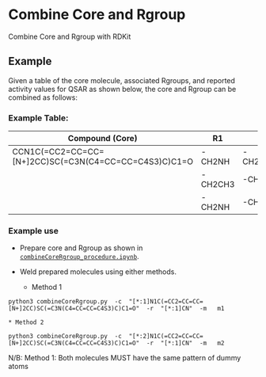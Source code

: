 # Combine Core and Rgroup

Combine Core and Rgroup with RDKit

## Example

Given a table of the core molecule, associated Rgroups, and reported activity values for QSAR as shown below, the core and Rgroup can be combined as follows:

### Example Table: 
| Compound (Core)                                        | R1      | R2
|--------------------------------------------------------|---------|-------------|
| CCN1C(=CC2=CC=CC=[N+]2CC)SC(=C3N(C4=CC=CC=C4S3)C)C1=O  | -CH2NH  | -CH2CH=CH2  |
|                                                        | -CH2CH3 | -CH2NCH3    |
|                                                        | -CH2NH  | -CH2CH=N    |

### Example use

* Prepare core and Rgroup as shown in [`combineCoreRgroup_procedure.ipynb`](combineCoreRgroup_procedure.ipynb).

* Weld prepared molecules using either methods.

	* Method 1
```shell
python3 combineCoreRgroup.py  -c  "[*:1]N1C(=CC2=CC=CC=[N+]2CC)SC(=C3N(C4=CC=CC=C4S3)C)C1=O"  -r  "[*:1]CN"  -m   m1
```
	* Method 2
```shell
python3 combineCoreRgroup.py  -c  "[*:2]N1C(=CC2=CC=CC=[N+]2CC)SC(=C3N(C4=CC=CC=C4S3)C)C1=O"  -r  "[*:1]CN"  -m   m2
```
N/B: Method 1: Both molecules MUST have the same pattern of dummy atoms
